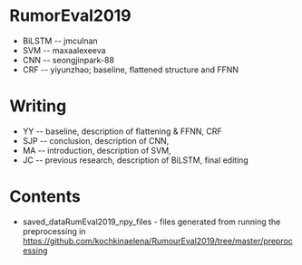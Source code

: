 # RumorEval2019
* BiLSTM -- jmculnan
* SVM -- maxaalexeeva
* CNN -- seongjinpark-88
* CRF -- yiyunzhao; baseline, flattened structure and FFNN

# Writing
* YY -- baseline,  description of flattening & FFNN, CRF
* SJP -- conclusion, description of CNN, 
* MA -- introduction, description of SVM,
* JC -- previous research, description of BiLSTM, final editing

# Contents

* saved_dataRumEval2019_npy_files - files generated from running the preprocessing in https://github.com/kochkinaelena/RumourEval2019/tree/master/preprocessing


